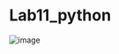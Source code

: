 # Lab11_python

![image](https://user-images.githubusercontent.com/93156003/173330799-891a93a4-77a1-40e7-b274-160db1e92122.png)

